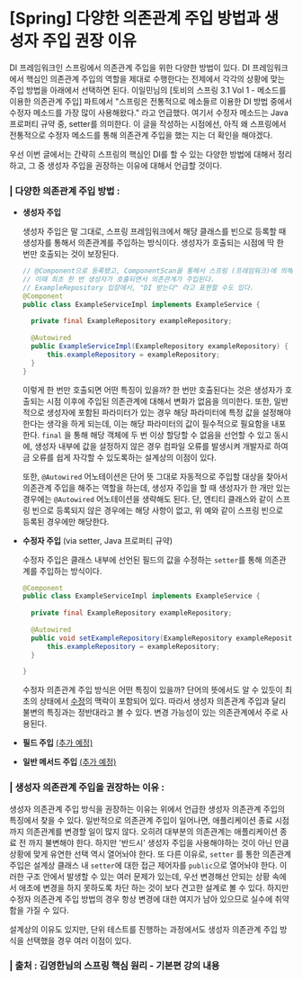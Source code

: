 # [Spring] 다양한 의존관계 주입 방법과 생성자 주입 권장 이유



DI 프레임워크인 스프링에서 의존관계 주입을 위한 다양한 방법이 있다. DI 프레임워크에서 핵심인 의존관계 주입의 역할을 제대로 수행한다는 전제에서 각각의 상황에 맞는 주입 방법을 아래에서 선택하면 된다. 이일민님의 [토비의 스프링 3.1 Vol 1 - 메소드를 이용한 의존관계 주입] 파트에서 "스프링은 전통적으로 메소들르 이용한 DI 방법 중에서 수정자 메소드를 가장 많이 사용해왔다." 라고 언급했다. 여기서 수정자 메소드는 Java 프로퍼티 규약 중, setter를 의미한다. 이 글을 작성하는 시점에선, 아직 왜 스프링에서 전통적으로 수정자 메소드를 통해 의존관계 주입을 했는 지는 더 확인을 해야겠다. 

우선 이번 글에서는 간략히 스프링의 핵심인 DI를 할 수 있는 다양한 방법에 대해서 정리하고, 그 중 생성자 주입을 권장하는 이유에 대해서 언급할 것이다.

### | 다양한 의존관계 주입 방법 :

- **생성자 주입** 

  생성자 주입은 말 그대로, 스프링 프레임워크에서 해당 클래스를 빈으로 등록할 때 생성자를 통해서 의존관계를 주입하는 방식이다. 생성자가 호출되는 시점에 딱 한 번만 호출되는 것이 보장된다. 

  ```java
  // @Component으로 등록됐고, ComponentScan을 통해서 스프링 (프레임워크)에 의해 빈으로 등록된다. 
  // 이때 최초 한 번 생성자가 호출되면서 의존관계가 주입된다. 
  // ExampleRepository 입장에서, "DI 받는다" 라고 표현할 수도 있다.
  @Component
  public class ExampleServiceImpl implements ExampleService {
    
    private final ExampleRepository exampleRepository; 
    
    @Autowired
    public ExampleServiceImpl(ExampleRepository exampleRepository) {
      	this.exampleRepository = exampleRepository; 
    }
  }
  ```

  이렇게 한 번만 호출되면 어떤 특징이 있을까?  한 번만 호출된다는 것은 생성자가 호출되는 시점 이후에 주입된 의존관계에 대해서 변화가 없음을 의미한다. 또한, 일반적으로 생성자에 포함된 파라미터가 있는 경우 해당 파라미터에 특정 값을 설정해야 한다는 생각을 하게 되는데, 이는 해당 파라미터의 값이 필수적으로 필요함을 내포한다. `final` 을 통해 해당 객체에 두 번 이상 할당할 수 없음을 선언할 수 있고 동시에, 생성자 내부에 값을 설정하지 않은 경우 컴파일 오류를 발생시켜 개발자로 하여금 오류를 쉽게 자각할 수 있도록하는 설계상의 이점이 있다. 

  또한, `@Autowired` 어노테이션은 단어 뜻 그대로 자동적으로 주입할 대상을 찾아서 의존관계 주입을 해주는 역할을 하는데, 생성자 주입을 할 때 생성자가 한 개만 있는 경우에는 `@Autowired` 어노테이션을 생략해도 된다. 단, 엔티티 클래스와 같이 스프링 빈으로 등록되지 않은 경우에는 해당 사항이 없고, 위 예와 같이 스프링 빈으로 등록된 경우에만 해당한다.

- **수정자 주입** (via setter, Java 프로퍼티 규약) 

  수정자 주입은 클래스 내부에 선언된 필드의 값을 수정하는 `setter`를 통해 의존관계를 주입하는 방식이다. 

  ```java
  @Component
  public class ExampleServiceImpl implements ExampleService {
    
    private final ExampleRepository exampleRepository; 
   
    @Autowired
    public void setExampleRepository(ExampleRepository exampleRepository) {
      	this.exampleRepository = exampleRepository; 
    }
    
  }
  ```

  수정자 의존관계 주입 방식은 어떤 특징이 있을까? 단어의 뜻에서도 알 수 있듯이 최초의 상태에서 <u>수정</u>의 맥락이 포함되어 있다. 따라서 생성자 의존관계 주입과 달리 불변의 특징과는 정반대라고 볼 수 있다. 변경 가능성이 있는 의존관계에서 주로 사용된다. 

- **필드 주입** <u>(추가 예정)</u>

- **일반 메서드 주입** <u>(추가 예정)</u>

### | 생성자 의존관계 주입을 권장하는 이유 : 

생성자 의존관계 주입 방식을 권장하는 이유는 위에서 언급한 생성자 의존관계 주입의 특징에서 찾을 수 있다. 일반적으로 의존관계 주입이 일어나면, 애플리케이션 종료 시점까지 의존관계를 변경할 일이 많지 않다. 오히려 대부분의 의존관계는 애플리케이션 종료 전 까지 불변해야 한다. 하지만 '반드시' 생성자 주입을 사용해야하는 것이 아닌 만큼 상황에 맞게 유연한 선택 역시 열어놔야 한다. 또 다른 이유로, `setter` 를 통한 의존관계 주입은 설계상 클래스 내 `setter`에 대한 접근 제어자를 `public`으로 열어놔야 한다. 이러한 구조 안에서 발생할 수 있는 여러 문제가 있는데, 우선 변경해선 안되는 상황 속에서 애초에 변경을 하지 못하도록 차단 하는 것이 보다 견고한 설계로 볼 수 있다. 하지만 수정자 의존관계 주입 방법의 경우 항상 변경에 대한 여지가 남아 있으므로 실수에 취약함을 가질 수 있다. 

설계상의 이유도 있지만, 단위 테스트를 진행하는 과정에서도 생성자 의존관계 주입 방식을 선택했을 경우 여러 이점이 있다. 

### | 출처 : 김영한님의 스프링 핵심 원리 - 기본편 강의 내용

